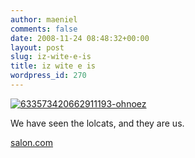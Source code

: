 ```yaml
---
author: maeniel
comments: false
date: 2008-11-24 08:48:32+00:00
layout: post
slug: iz-wite-e-is
title: iz wite e is
wordpress_id: 270
---
```


[![633573420662911193-ohnoez](http://maeniel.files.wordpress.com/2008/11/633573420662911193-ohnoez.jpg)](http://maeniel.files.wordpress.com/2008/11/633573420662911193-ohnoez.jpg)

We have seen the lolcats, and they are us.

[salon.com](http://www.salon.com/mwt/feature/2008/11/15/pathos_lolcats/index1.html)
